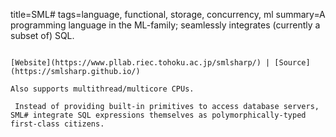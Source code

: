 title=SML#
tags=language, functional, storage, concurrency, ml
summary=A programming language in the ML-family; seamlessly integrates (currently a subset of) SQL.
~~~~~~

[Website](https://www.pllab.riec.tohoku.ac.jp/smlsharp/) | [Source](https://smlsharp.github.io/)

Also supports multithread/multicore CPUs.

 Instead of providing built-in primitives to access database servers, SML# integrate SQL expressions themselves as polymorphically-typed first-class citizens.
 